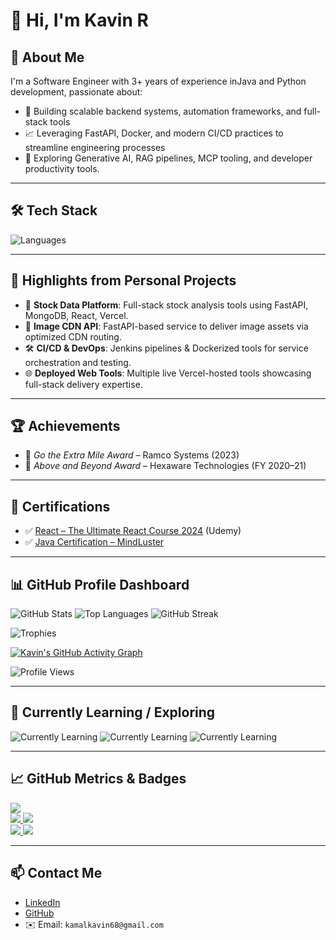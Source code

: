 # 👋 Hi, I'm Kavin R

## 🚀 About Me
I'm a Software Engineer with 3+ years of experience inJava and Python development, passionate about:
- 🔧 Building scalable backend systems, automation frameworks, and full-stack tools
- 📈 Leveraging FastAPI, Docker, and modern CI/CD practices to streamline engineering processes
- 🧠 Exploring Generative AI, RAG pipelines, MCP tooling, and developer productivity tools.

---

## 🛠️ Tech Stack
![Languages](https://skillicons.dev/icons?i=python,fastapi,java,react,redux,html,css,tailwind,flask,nodejs,spring,docker,kubernetes,mongodb,mysql,redis,linux,aws,jenkins,postman,kafka,rabbitmq)

---

## 💼 Highlights from Personal Projects
- 🚀 **Stock Data Platform**: Full-stack stock analysis tools using FastAPI, MongoDB, React, Vercel.
- 🧰 **Image CDN API**: FastAPI-based service to deliver image assets via optimized CDN routing.
- 🛠️ **CI/CD & DevOps**: Jenkins pipelines & Dockerized tools for service orchestration and testing.
- 🌐 **Deployed Web Tools**: Multiple live Vercel-hosted tools showcasing full-stack delivery expertise.

---

## 🏆 Achievements
- 🏅 *Go the Extra Mile Award* – Ramco Systems (2023)
- 🏅 *Above and Beyond Award* – Hexaware Technologies (FY 2020–21)

---

## 📜 Certifications
- ✅ [React – The Ultimate React Course 2024](https://ude.my/UC-1abcb217-fd77-489f-9584-6d7a12679413) (Udemy)
- ✅ [Java Certification – MindLuster](https://www.mindluster.com/student/certificate/10809380906)

---

## 📊 GitHub Profile Dashboard

![GitHub Stats](https://github-readme-stats.vercel.app/api?username=kamalkavin68&show_icons=true&theme=radical)
![Top Languages](https://github-readme-stats.vercel.app/api/top-langs/?username=kamalkavin68&layout=compact&theme=radical)
![GitHub Streak](https://streak-stats.demolab.com?user=kamalkavin68&theme=radical)

![Trophies](https://github-profile-trophy.vercel.app/?username=kamalkavin68&theme=radical&column=7)

[![Kavin's GitHub Activity Graph](https://github-readme-activity-graph.vercel.app/graph?username=kamalkavin68&theme=radical)](https://github.com/kamalkavin68)

![Profile Views](https://komarev.com/ghpvc/?username=kamalkavin68&label=Profile%20views&color=brightgreen&style=flat)

---

## 🧠 Currently Learning / Exploring

![Currently Learning](https://img.shields.io/badge/Learning-Generative%20AI-blueviolet?style=flat&logo=python)
![Currently Learning](https://img.shields.io/badge/Exploring-MCP%20Tooling-orange?style=flat&logo=fastapi)
![Currently Learning](https://img.shields.io/badge/Deepening-FastAPI%20+%20Kafka-green?style=flat&logo=fastapi)

---

## 📈 GitHub Metrics & Badges

<!-- GitHub DevCard -->
<a href="https://github.com/kamalkavin68">
  <img src="https://github-profile-summary-cards.vercel.app/api/cards/profile-details?username=kamalkavin68&theme=radical" />
</a>
<br/>
<a href="https://github.com/kamalkavin68">
  <img src="https://github-profile-summary-cards.vercel.app/api/cards/repos-per-language?username=kamalkavin68&theme=radical" />
  <img src="https://github-profile-summary-cards.vercel.app/api/cards/most-commit-language?username=kamalkavin68&theme=radical" />
</a>
<br/>
<a href="https://github.com/kamalkavin68">
  <img src="https://github-profile-summary-cards.vercel.app/api/cards/stats?username=kamalkavin68&theme=radical" />
  <img src="https://github-profile-summary-cards.vercel.app/api/cards/productive-time?username=kamalkavin68&theme=radical&utcOffset=5.5" />
</a>

---

## 📫 Contact Me
- [LinkedIn](https://linkedin.com/in/kavin-r-b05a12b0)
- [GitHub](https://github.com/kamalkavin68)
- ✉️ Email: `kamalkavin68@gmail.com`
